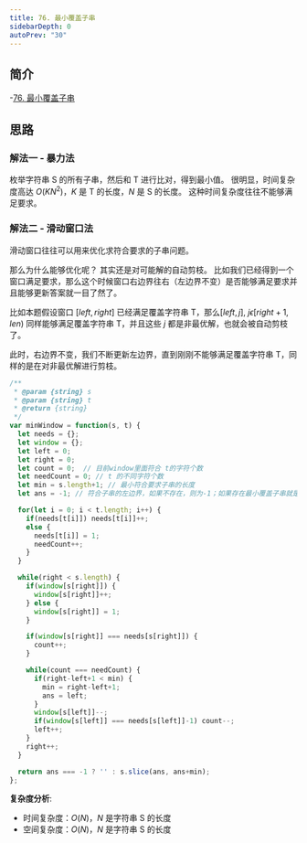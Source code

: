 ```yaml
---
title: 76. 最小覆盖子串
sidebarDepth: 0
autoPrev: "30"
--- 
```

 
## 简介
-[76. 最小覆盖子串](https://leetcode-cn.com/problems/minimum-window-substring/)

## 思路
### 解法一 - 暴力法
枚举字符串 S 的所有子串，然后和 T 进行比对，得到最小值。
很明显，时间复杂度高达 $O(KN^2)$，$K$ 是 T 的长度，$N$ 是 S 的长度。
这种时间复杂度往往不能够满足要求。

### 解法二 - 滑动窗口法
滑动窗口往往可以用来优化求符合要求的子串问题。

那么为什么能够优化呢？
其实还是对可能解的自动剪枝。
比如我们已经得到一个窗口满足要求，那么这个时候窗口右边界往右（左边界不变）是否能够满足要求并且能够更新答案就一目了然了。

比如本题假设窗口 $[left, right]$ 已经满足覆盖字符串 T，那么$[left, j],\ j \epsilon [right+1, len)$ 同样能够满足覆盖字符串 T，并且这些 $j$ 都是非最优解，也就会被自动剪枝了。

此时，右边界不变，我们不断更新左边界，直到刚刚不能够满足覆盖字符串 T，同样的是在对非最优解进行剪枝。

```javascript
/**
 * @param {string} s
 * @param {string} t
 * @return {string}
 */
var minWindow = function(s, t) {
  let needs = {};
  let window = {};
  let left = 0;
  let right = 0;
  let count = 0;  // 目前window里面符合 t的字符个数
  let needCount = 0; // t 的不同字符个数
  let min = s.length+1; // 最小符合要求子串的长度
  let ans = -1; // 符合子串的左边界，如果不存在，则为-1；如果存在最小覆盖子串就是[ans, ans+min)

  for(let i = 0; i < t.length; i++) {
    if(needs[t[i]]) needs[t[i]]++;
    else {
      needs[t[i]] = 1;
      needCount++;
    }
  }

  while(right < s.length) {
    if(window[s[right]]) {
      window[s[right]]++;
    } else {
      window[s[right]] = 1;
    }

    if(window[s[right]] === needs[s[right]]) {
      count++;
    }

    while(count === needCount) {
      if(right-left+1 < min) {
        min = right-left+1;
        ans = left;
      }
      window[s[left]]--;
      if(window[s[left]] === needs[s[left]]-1) count--;
      left++;
    }
    right++;
  }

  return ans === -1 ? '' : s.slice(ans, ans+min);
};
```

**复杂度分析**:
- 时间复杂度：$O(N)$，$N$ 是字符串 S 的长度
- 空间复杂度：$O(N)$，$N$ 是字符串 S 的长度 